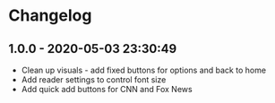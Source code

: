 # Changelog

## 1.0.0 - 2020-05-03 23:30:49

- Clean up visuals - add fixed buttons for options and back to home
- Add reader settings to control font size
- Add quick add buttons for CNN and Fox News
